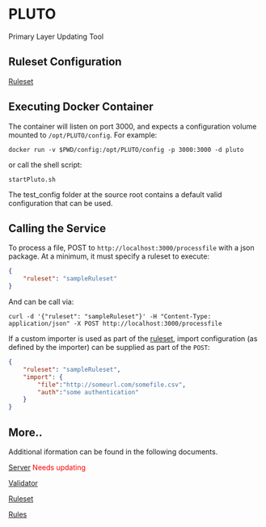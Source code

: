 # PLUTO
Primary Layer Updating Tool

## Ruleset Configuration
[Ruleset][ruleset]

## Executing Docker Container
The container will listen on port 3000, and expects a configuration volume mounted to `/opt/PLUTO/config`.  For example:

```shell
docker run -v $PWD/config:/opt/PLUTO/config -p 3000:3000 -d pluto
```
or call the shell script:
```shell
startPluto.sh
```
The test_config folder at the source root contains a default valid configuration that can be used.

## Calling the Service

To process a file, POST to `http://localhost:3000/processfile` with a json package. At a minimum, it must specify a ruleset to execute:

```json
{
	"ruleset": "sampleRuleset"
}
```
And can be call via:

```
curl -d '{"ruleset": "sampleRuleset"}' -H "Content-Type: application/json" -X POST http://localhost:3000/processfile
```

If a custom importer is used as part of the [ruleset][ruleset], import configuration (as defined by the importer) can be supplied as part of the `POST`:

```json
{
	"ruleset": "sampleRuleset",
	"import": {
		"file":"http://someurl.com/somefile.csv",
		"auth":"some authentication"
	}
}
```

## More..

Additional iformation can be found in the following documents.

[Server][server] <span style="color: red">Needs updating</span>

[Validator][validator]

[Ruleset][ruleset]

[Rules][rules]

[server]: docs/server.md
[validator]: docs/validator.md
[ruleset]: docs/ruleset.md
[rules]: docs/rules.md
